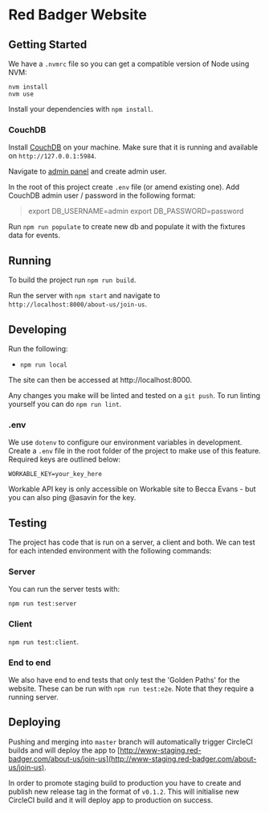 # Red Badger Website

## Getting Started

We have a `.nvmrc` file so you can get a compatible version of Node using NVM:

```shell
nvm install
nvm use
```

Install your dependencies with `npm install`.

### CouchDB

Install [CouchDB](http://couchdb.apache.org/) on your machine. Make sure that it is running and available on `http://127.0.0.1:5984`.

Navigate to [admin panel](http://127.0.0.1:5984/_utils/) and create admin user.

In the root of this project create `.env` file (or amend existing one). Add CouchDB admin user / password in the following format:

> export DB_USERNAME=admin
> export DB_PASSWORD=password

Run `npm run populate` to create new db and populate it with the fixtures data for events.

## Running

To build the project run `npm run build`.

Run the server with `npm start` and navigate to `http://localhost:8000/about-us/join-us`.

## Developing

Run the following:

* `npm run local`

The site can then be accessed at http://localhost:8000.

Any changes you make will be linted and tested on a `git push`. To run linting yourself you can do `npm run lint`.

### .env

We use `dotenv` to configure our environment variables in development. Create a `.env` file in the root folder of the project to make use of this feature. Required keys are outlined below:

```
WORKABLE_KEY=your_key_here
```

Workable API key is only accessible on Workable site to Becca Evans - but you can also ping @asavin for the key.

## Testing

The project has code that is run on a server, a client and both. We can test
for each intended environment with the following commands:

### Server

You can run the server tests with:

`npm run test:server`

### Client

`npm run test:client`.

### End to end

We also have end to end tests that only test the 'Golden Paths' for the
website. These can be run with `npm run test:e2e`. Note that they require a running server.

## Deploying

Pushing and merging into `master` branch will automatically trigger CircleCI builds and will deploy the app to [http://www-staging.red-badger.com/about-us/join-us](http://www-staging.red-badger.com/about-us/join-us).

In order to promote staging build to production you have to create and publish new release tag in the format of `v0.1.2`. This will initialise new CircleCI build and it will deploy app to production on success.

